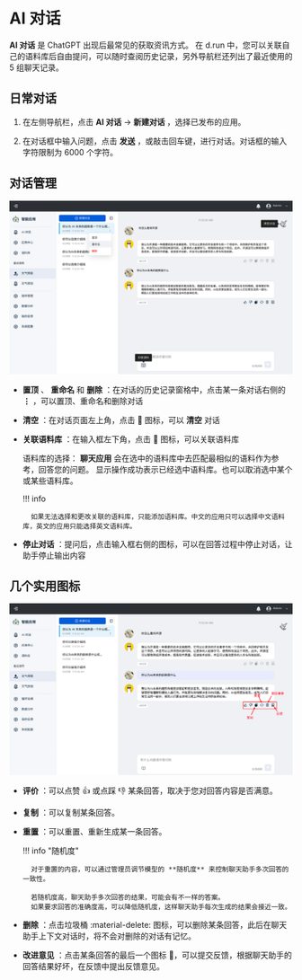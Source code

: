 # AI 对话

**AI 对话** 是 ChatGPT 出现后最常见的获取资讯方式。
在 d.run 中，您可以关联自己的语料库后自由提问，可以随时查阅历史记录，另外导航栏还列出了最近使用的 5 组聊天记录。

## 日常对话

1. 在左侧导航栏，点击 **AI 对话** -> **新建对话** ，选择已发布的应用。

2. 在对话框中输入问题，点击 **发送** ，或敲击回车键，进行对话。对话框的输入字符限制为 6000 个字符。

## 对话管理

![manage](./images/manage.png)

- **置顶** 、 **重命名** 和 **删除** ：在对话的历史记录窗格中，点击某一条对话右侧的 **⋮** ，可以置顶、重命名和删除对话

- **清空** ：在对话页面左上角，点击 🧹 图标，可以 **清空** 对话

- **关联语料库** ：在输入框左下角，点击 📖 图标，可以关联语料库

    语料库的选择： **聊天应用** 会在选中的语料库中去匹配最相似的语料作为参考，回答您的问题。
    显示操作成功表示已经选中语料库。也可以取消选中某个或某些语料库。

    !!! info

        如果无法选择和更改关联的语料库，只能添加语料库。中文的应用只可以选择中文语料库，英文的应用只能选择英文语料库。

- **停止对话** ：提问后，点击输入框右侧的图标，可以在回答过程中停止对话，让助手停止输出内容

## 几个实用图标

![page-function](./images/page-function.png)

- **评价** ：可以点赞 👍 或点踩 👎 某条回答，取决于您对回答内容是否满意。

- **复制** ：可以复制某条回答。

- **重置** ：可以重置、重新生成某一条回答。

    !!! info "随机度"

        对于重置的内容，可以通过管理员调节模型的 **随机度** 来控制聊天助手多次回答的一致性。

        若随机度高，聊天助手多次回答的结果，可能会有不一样的答案。
        如果要求回答的准确度高，可以降低随机度，这样聊天助手每次生成的结果会接近一致。

- **删除** ：点击垃圾桶 :material-delete: 图标，可以删除某条回答，此后在聊天助手上下文对话时，将不会对删除的对话有记忆。

- **改进意见** ：点击某条回答的最后一个图标 :bookmark_tabs:，可以提交反馈，根据聊天助手的回答结果好坏，在反馈中提出反馈意见。
